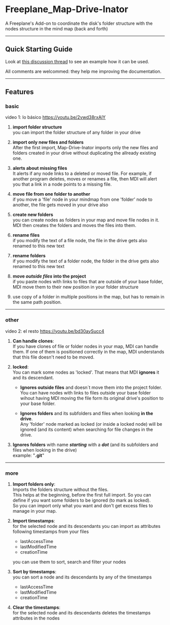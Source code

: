 # Freeplane_Map-Drive-Inator

 A Freeplane's Add-on to coordinate the disk's folder structure with the nodes structure in the mind map (back and forth)
 
 ----
 
## Quick Starting Guide

 Look at [this discussion thread](https://github.com/EdoFro/Freeplane_Map-Drive-Inator/discussions/39) to see an example how it can be used.
 
 All comments are welcommed: they help me improving the documentation.
 
----

## Features


### basic

video 1: lo básico <https://youtu.be/2vwd38rxAlY>

1. **import folder structure**  
you can import the folder structure of any folder in your drive

2. **import only new files and folders**  
After the first import, Map-Drive-Inator imports only the new files and folders created in your drive without duplicating the allready existing one.

3. **alerts about missing files**  
It alerts if any node links to a deleted or moved file.
For example, if another program deletes, moves or renames a file, then MDI will alert you that a link in a node points to a missing file.

4. **move file from one folder to another**  
if you move a 'file' node in your mindmap from one 'folder' node to another, the file gets moved in your drive also

5. **create new folders**  
you can create nodes as folders in your map and move file nodes in it. MDI then creates the folders and moves the files into them.

6. **rename files**  
if you modify the text of a file node, the file in the drive gets also renamed to this new text

7. **rename folders**  
if you modify the text of a folder node, the folder in the drive gets also renamed to this new text

8. **move *outside files* into the project**  
if you paste nodes with links to files that are outside of your base folder, MDI move them to their new position in your folder structure

9. use copy of a folder in multiple positions in the map, but has to remain in the same path position.

____

### other

video 2: el resto <https://youtu.be/bd30aySucc4>  

1. **Can handle clones**:  
If you have clones of file or folder nodes in your map, MDI can handle them. If one of them is positioned correctly in the map, MDI understands that this file doesn't need to be moved.

2. **locked**:  
You can mark some nodes as 'locked'. That means that MDI **ignores** it and its descendant.

   * **Ignores outside files** and doesn´t move them into the project folder.  
You can have nodes with links to files outside your base folder wihout having MDI moving the file form its original drive's position to your base folder.

   * **Ignores folders** and its subfolders and files when looking **in the drive**.  
Any 'folder' node marked as locked (or inside a locked node) will be ignored (and its content) when searching for file changes in the drive.

3. **Ignores folders** with name ***starting*** with a ***dot*** (and its subfolders and files when looking in the drive)  
example: "**.git**"

____

### more

1. **Import folders only**:  
Imports the folders structure without the files.  
This helps at the beginning, before the first full import. So you can define if you want some folders to be ignored (to mark as locked).  
So you can import only what you want and don't get excess files to manage in your map.

2. **Import timestamps**:  
for the selected node and its descendants
you can import as attributes following timestamps from your files  
   * lastAccessTime
   * lastModifiedTime
   * creationTime

   you can use them to sort, search and filter your nodes

3. **Sort by timestamps**:  
you can sort a node and its descendants by any of the timestamps
   * lastAccessTime
   * lastModifiedTime
   * creationTime

4. **Clear the timestamps**:  
for the selected node and its descendants
deletes the timestamps attributes in the nodes
